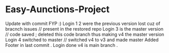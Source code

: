 # Easy-Aunctions-Project
Update with commit 
FYP :) 
Login 1 2 were the previous version lost cuz of bracnch issues // present in the restored repo 
Login 3 is the master version // code saved ; deleted this code branch thus making v4 the master version 
Login 4 switched to master // switched v4 to v3 and made master 
Added Footer in last commit . 
Login done v4 is main branch . 

